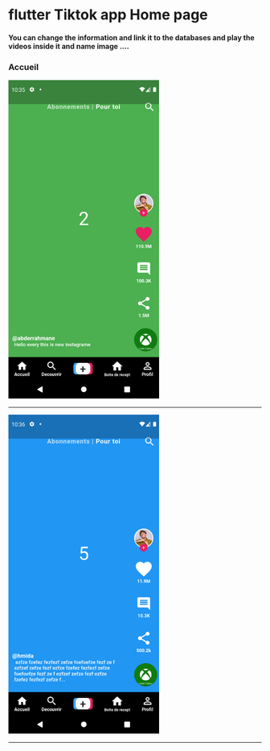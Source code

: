  <h1> flutter Tiktok app Home page </h1>  

 
<h4> You can change the information and link it to the databases and play the videos inside it and name image ....</h4>


<h3>Accueil</h3> 

<img src="https://github.com/abenkoula71/Flutter-tiktok-app--homepage/blob/main/Screenshot_1633775733.png" width="300" />  



<hr>


<img src="https://github.com/abenkoula71/Flutter-tiktok-app--homepage/blob/main/Screenshot_1633775801.png" width="300" />  
<hr>









